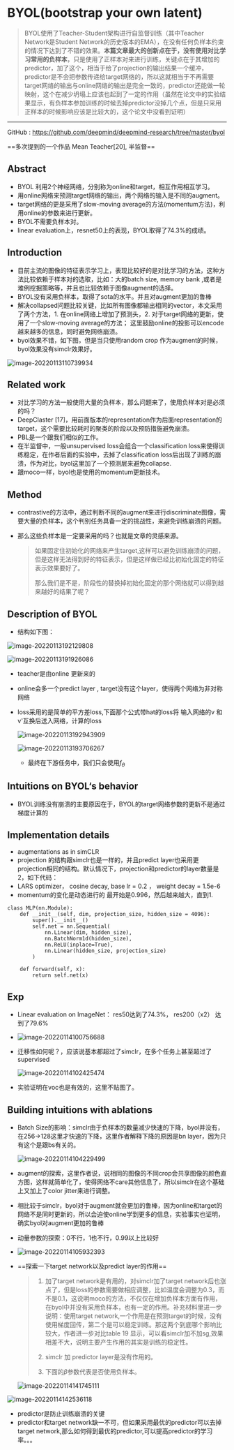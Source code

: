# BYOL(bootstrap your own latent)

>BYOL使用了Teacher-Student架构进行自监督训练（其中Teacher Network是Student Network的历史版本的EMA），在没有任何负样本约束的情况下达到了不错的效果。**本篇文章最大的创新点在于，没有使用对比学习常用的负样本**，只是使用了正样本对来进行训练，关键点在于其增加的predictor，加了这个，相当于给了projection的输出结果一个缓冲，predictor是不会把参数传递给target网络的，所以这就相当于不再需要target网络的输出与online网络的输出是完全一致的，predictor还能做一轮映射，这个在减少坍塌上应该也起到了一定的作用（虽然在论文中的实验结果显示，有负样本参加训练的时候去掉predictor没掉几个点，但是只采用正样本的时候影响应该是比较大的，这个论文中没看到证明）

---



GitHub : https://github.com/deepmind/deepmind-research/tree/master/byol

==多次提到的一个作品 Mean Teacher[20], 半监督==

## Abstract

- BYOL 利用2个神经网络，分别称为online和target，相互作用相互学习。
- 用online网络来预测target网络的输出，两个网络的输入是不同的augment。
- target网络的更是采用了slow-moving average的方法(momentum方法)，利用online的参数来进行更新。
- BYOL不需要负样本对。
- linear evaluation上，resnet50上的表现，BYOL取得了74.3%的成绩。

## Introduction

- 目前主流的图像的特征表示学习上，表现比较好的是对比学习的方法，这种方法比较依赖于样本对的选取，比如：大的batch size, memory bank ,或者是难例挖掘策略等，并且也比较依赖于图像augment的选择。
- BYOL没有采用负样本，取得了sota的水平。并且对augment更加的鲁棒
- 解决collapsed问题比较关键，比如所有图像都输出相同的vector，本文采用了两个方法，1. 在online网络上增加了预测头，2. 对于target网络的更新，使用了一个slow-moving average的方法； 这里鼓励online的投影可以encode越来越多的信息，同时避免网络崩溃。
- byol效果不错，如下图，但是当只使用random crop 作为augment的时候，byol效果没有simclr效果好。

![image-20220113110739934](..\images\image-20220113110739934.png)

## Related work

- 对比学习的方法一般使用大量的负样本，那么问题来了，使用负样本对是必须的吗？
- DeepClaster [17]，用前面版本的representation作为后面representation的target，这个需要比较耗时的聚类的阶段以及预防措施避免崩溃。
- PBL是一个跟我们相似的工作。
- 在半监督中，一般unsupervised loss会组合一个classification loss来使得训练稳定，在作者后面的实验中，去掉了classification loss后出现了训练的崩溃，作为对比，byol这里加了一个预测层来避免collapse. 
- 跟moco一样，byol也是使用的momentum更新技术。

## Method

- contrastive的方法中，通过判断不同的augment来进行discriminate图像，需要大量的负样本，这个判别任务具备一定的挑战性，来避免训练崩溃的问题。

- 那么这些负样本是一定要采用的吗？也就是文章的灵感来源。

  > 如果固定住初始化的网络来产生target,这样可以避免训练崩溃的问题，但是这样无法得到好的特征表示，但是这样做已经比初始化固定的特征表示效果要好了。
  >
  > 那么我们是不是，阶段性的替换掉初始化固定的那个网络就可以得到越来越好的结果了呢？

## Description of BYOL

- 结构如下图：

![image-20220113192129808](..\images\image-20220113192129808.png)

![image-20220113191926086](..\images\image-20220113191926086.png)

- teacher是由online 更新来的

- online会多一个predict layer , target没有这个layer，使得两个网络为非对称网络

- loss采用的是简单的平方差loss,下面那个公式带hat的loss将 输入网络的v 和 v'互换后送入网络，计算的loss

  ![image-20220113192943909](..\images\image-20220113192943909.png)

  ![image-20220113193706267](..\images\image-20220113193706267.png)

  - 最终在下游任务中，我们只会使用$f_{\theta}$

## Intuitions on BYOL‘s behavior

- BYOL训练没有崩溃的主要原因在于，BYOL的target网络参数的更新不是通过梯度计算的



## Implementation details

- augmentations as in simCLR
- projection 的结构跟simclr也是一样的，并且predict layer也采用更projection相同的结构。默认情况下，projection和predictor的layer数量是2，如下代码：
- LARS optimizer， cosine decay, base lr = 0.2  ， weight decay = 1.5e-6
- momentum的变化是动态进行的 最开始是0.996，然后越来越大，直到1.

```
class MLP(nn.Module):
    def __init__(self, dim, projection_size, hidden_size = 4096):
        super().__init__()
        self.net = nn.Sequential(
            nn.Linear(dim, hidden_size),
            nn.BatchNorm1d(hidden_size),
            nn.ReLU(inplace=True),
            nn.Linear(hidden_size, projection_size)
        )

    def forward(self, x):
        return self.net(x)
```



## Exp

- Linear evaluation on ImageNet： res50达到了74.3%， res200（x2） 达到了79.6%

- ![image-20220114100756688](..\images\image-20220114100756688.png)

  

- 迁移性如何呢？，应该说基本都超过了simclr，在多个任务上甚至超过了supervised

  ![image-20220114102425474](..\images\image-20220114102425474.png)

- 实验证明在voc也是有效的，这里不贴图了。

## Building intuitions with ablations

- Batch Size的影响：simclr由于负样本的数量减少快速的下降，byol并没有，在256->128这里才快速的下降，这里作者解释下降的原因是bn layer，因为只有这个是跟bs有关的。

  ![image-20220114104229499](..\images\image-20220114104229499.png)

- augment的探索，这里作者说，说相同的图像的不同crop会共享图像的颜色直方图，这样就简单化了，使得网络不care其他信息了，所以simclr在这个基础上又加上了color jitter来进行调整。
- 相比较于simclr，byol对于augment就会更加的鲁棒，因为online和target的网络不是同时更新的，所以会迫使online学到更多的信息，实验事实也证明，确实byol对augment更加的鲁棒
- 动量参数的探索：0不行，1也不行，0.99以上比较好
- ![image-20220114105932393](..\images\image-20220114105932393.png)

- ==探索一下target network以及predict layer的作用==

  > 1. 加了target network是有用的，对simclr加了target network后也涨点了，但是loss的参数需要做相应调整，比如温度会调整为0.3，而不是0.1，这说明moco的方法，不仅仅在增加负样本方面有作用，在byol中并没有采用负样本，也有一定的作用。补充材料里进一步说明：使用target network,一个作用是在预测target的时候，没有使用梯度回传，第二个是可以稳定训练。那这两个到底哪个影响比较大，作者进一步对比table 19 显示，可以看simclr加不加sg,效果相差不大，说明主要产生作用的其实是训练的稳定性。
  >
  > 2. simclr 加 predictor layer是没有作用的。
  >
  > 3. 下面的$\beta$参数代表是否使用负样本。
  >
  >    

  ![image-20220114141745111](..\images\image-20220114141745111.png)

![image-20220114142536118](..\images\image-20220114142536118.png)

- predictor是防止训练崩溃的关键
- predictor和target network缺一不可，但如果采用最优的predictor可以去掉target network,那么如何得到最优的predictor,可以提高predictor的学习率。。。
